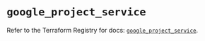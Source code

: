 # `google_project_service`

Refer to the Terraform Registry for docs: [`google_project_service`](https://registry.terraform.io/providers/hashicorp/google-beta/6.39.0/docs/resources/google_project_service).
